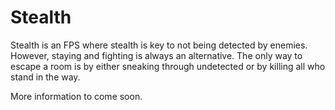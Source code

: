 # Stealth
Stealth is an FPS where stealth is key to not being detected by enemies. However, staying and fighting is always an alternative. The only way to escape a room is by either sneaking through undetected or by killing all who stand in the way.

More information to come soon.
